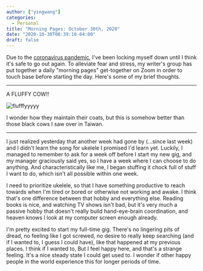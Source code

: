 ```yaml
---
author: ["yingwang"]
categories:
  - Personal
title: "Morning Pages: October 30th, 2020"
date: "2020-10-30T08:39:10-04:00"
draft: false
---
```


Due to the [coronavirus
pandemic](https://en.wikipedia.org/wiki/2019-20_coronavirus_pandemic), I've been
locking myself down until I think it's safe to go out again. To alleviate fear
and stress, my writer's group has put together a daily "morning pages"
get-together on Zoom in order to touch base before starting the day. Here's some
of my brief thoughts.

__________

A FLUFFY COW!!

![flufffyyyyy](/img/posts/2020/10/30/morning_pages.jpeg)

I wonder how they maintain their coats, but this is somehow better than those
black cows I saw over in Taiwan.

__________

I just realized yesterday that another week had gone by (...since last week) and
I didn't learn the song for ukelele I promised I'd learn yet. Luckily, I managed
to remember to ask for a week off before I start my new gig, and my manager
graciously said yes, so I have a week where I can choose to do anything. And
characteristically like me, I began stuffing it chock full of stuff I want to
do, which isn't all possible within one week.

I need to prioritize ukelele, so that I have something productive to reach
towards when I'm tired or bored or otherwise not working and awake. I think
that's one difference between that hobby and everything else. Reading books is
nice, and watching TV shows isn't bad, but it's very much a passive hobby that
doesn't really build hand-eye-brain coordination, and heaven knows I look at my
computer screen enough already.

I'm pretty excited to start my full-time gig. There's no lingering pits of
dread, no feeling like I got screwed, no desire to really keep searching (and if
I wanted to, I guess I could have), like that happened at my previous places. I
think if I wanted to, But I feel happy here, and that's a strange feeling. It's
a nice steady state I could get used to. I wonder if other happy people in the
world experience this for longer periods of time.
